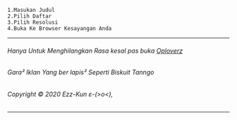 ```
1.Masukan Judul
2.Pilih Daftar
3.Pilih Resolusi
4.Buka Ke Browser Kesayangan Anda
```
----------
###### Hanya Untuk Menghilangkan Rasa kesal pas buka [Oploverz](https://www.oploverz.in/) 
###### Gara² Iklan Yang ber lapis² Seperti Biskuit Tanngo
###### Copyright © 2020 Ezz-Kun ε-(>o<), 
----------
